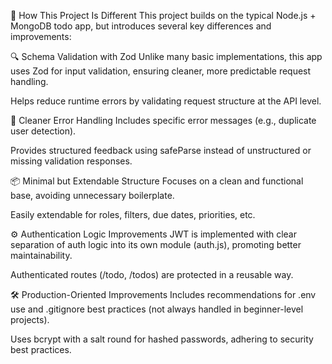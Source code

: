 📝 How This Project Is Different
This project builds on the typical Node.js + MongoDB todo app, but introduces several key differences and improvements:

🔍 Schema Validation with Zod
Unlike many basic implementations, this app uses Zod for input validation, ensuring cleaner, more predictable request handling.

Helps reduce runtime errors by validating request structure at the API level.

🧠 Cleaner Error Handling
Includes specific error messages (e.g., duplicate user detection).

Provides structured feedback using safeParse instead of unstructured or missing validation responses.

📦 Minimal but Extendable Structure
Focuses on a clean and functional base, avoiding unnecessary boilerplate.

Easily extendable for roles, filters, due dates, priorities, etc.

⚙️ Authentication Logic Improvements
JWT is implemented with clear separation of auth logic into its own module (auth.js), promoting better maintainability.

Authenticated routes (/todo, /todos) are protected in a reusable way.

🛠️ Production-Oriented Improvements
Includes recommendations for .env use and .gitignore best practices (not always handled in beginner-level projects).

Uses bcrypt with a salt round for hashed passwords, adhering to security best practices.

